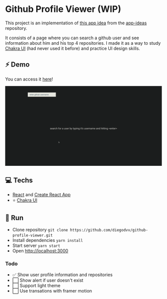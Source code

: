 # Github Profile Viewer (WIP)

This project is an implementation of [this app idea](https://github.com/florinpop17/app-ideas/blob/master/Projects/2-Intermediate/GitHub-Profiles.md) from the [app-ideas](https://github.com/florinpop17/app-ideas) repository.

It consists of a page where you can search a github user and see information about him and his top 4 repositories. I made it as a way to study [Chakra UI](https://chakra-ui.com/) (had never used it before) and practice UI design skills.

## ⚡ Demo
You can access it [here](https://github-profile-viewer-diegodvv.netlify.app/)!
<p style="text-align: center;">
  <img src="demo.gif">
</p>

## 💻 Techs

- [React](https://reactjs.org/) and [Create React App](https://create-react-app.dev/)
- ⭐ [Chakra UI](https://chakra-ui.com/)

## 🚀 Run

- Clone repository `git clone https://github.com/diegodvv/github-profile-viewer.git`
- Install dependencies `yarn install`
- Start server `yarn start`
- Open [http://localhost:3000](http://localhost:3000)

### Todo
- :white_check_mark: Show user profile information and repositories
- :white_large_square: Show alert if user doesn't exist
- :white_large_square: Support light theme
- :white_large_square: Use transations with framer motion